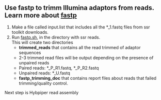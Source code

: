 ## Use fastp to trimm Illumina adaptors from reads. Learn more about [fastp](https://github.com/OpenGene/fastp)


1. Make a file called input.list that includes all the *_1.fastq files from ssr toolkit downloads. 
2. Run [fastp.sh](fastp.shn), in the directory with ssr reads.  
   This will create two directories  
   * **trimmed_reads** that contains all the read trimmed of adaptor sequences
   *    2-3 trimmed read files will be output depending on the presence of unpaired reads
   *    Paired reads: *_P_R1.fastq, *_P_R2.fastq
   *    Unpaired reads: *_U.fastq
   * **fastp_trimming_doc** that contains report files about reads that failed trimming/quality control. 

Next step is Hybpiper read assembly
